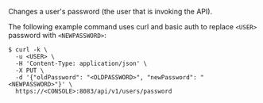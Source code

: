 Changes a user's password (the user that is invoking the API).

The following example command uses curl and basic auth to replace `<USER>` password with `<NEWPASSWORD>`:

```
$ curl -k \
  -u <USER> \
  -H 'Content-Type: application/json' \
  -X PUT \
  -d '{"oldPassword": "<OLDPASSWORD>", "newPassword": "<NEWPASSWORD>"}' \
  https://<CONSOLE>:8083/api/v1/users/password
```
